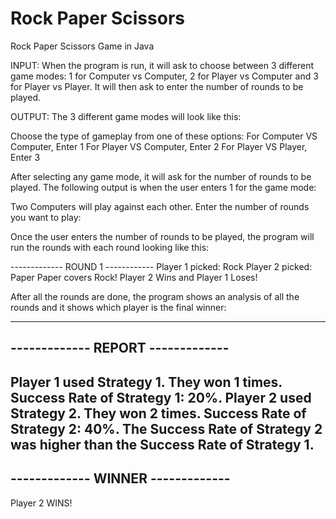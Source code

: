 # Rock Paper Scissors
Rock Paper Scissors Game in Java

INPUT:
When the program is run, it will ask to choose between 3 different game modes: 1 for Computer vs Computer, 2 for Player vs Computer and 3 for Player vs Player. It will then ask to enter the number of rounds to be played.

OUTPUT:
The 3 different game modes will look like this:

Choose the type of gameplay from one of these options: 
For Computer VS Computer, Enter 1
For Player VS Computer, Enter 2
For Player VS Player, Enter 3

After selecting any game mode, it will ask for the number of rounds to be played. The following output is when the user enters 1 for the game mode:

Two Computers will play against each other.
Enter the number of rounds you want to play: 

Once the user enters the number of rounds to be played, the program will run the rounds with each round looking like this:

------------- ROUND 1 ------------
Player 1 picked: Rock
Player 2 picked: Paper
Paper covers Rock! Player 2 Wins and Player 1 Loses!

After all the rounds are done, the program shows an analysis of all the rounds and it shows which player is the final winner:

----------------------------------
------------- REPORT -------------
----------------------------------
Player 1 used Strategy 1. They won 1 times.
Success Rate of Strategy 1: 20%.
Player 2 used Strategy 2. They won 2 times.
Success Rate of Strategy 2: 40%.
The Success Rate of Strategy 2 was higher than the Success Rate of Strategy 1.
----------------------------------
------------- WINNER -------------
----------------------------------
Player 2 WINS!
